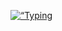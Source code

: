 <p align=“center”> <a href=“https://git.io/typing-svg”> <img src=“https://readme-typing-svg.demolab.com?font=Fira+Code&weight=600&size=25&pause=1000&color=ffffff&random=false&width=435&height=40&lines=Ol%C3%A1%2C+eu+sou+Mateus+Souza!+%F0%9F%91%A9%F0%9F%8F%BB%E2%80%8D%F0%9F%92%BB%F0%9F%8C%9” alt=“Typing SVG”> </a> </p>

